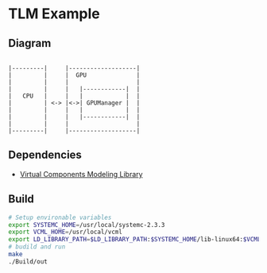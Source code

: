 # TLM Example

## Diagram

```text

|---------|     |-------------------|
|         |     |  GPU              |
|         |     |                   |
|         |     |   |------------|  |
|   CPU   |     |   |            |  |
|         | <-> |<->| GPUManager |  |
|         |     |   |            |  |
|         |     |   |------------|  |
|         |     |                   |
|---------|     |-------------------|

```

## Dependencies

+ [Virtual Components Modeling Library](https://github.com/machineware-gmbh/vcml)

## Build

```sh
# Setup environable variables
export SYSTEMC_HOME=/usr/local/systemc-2.3.3
export VCML_HOME=/usr/local/vcml
export LD_LIBRARY_PATH=$LD_LIBRARY_PATH:$SYSTEMC_HOME/lib-linux64:$VCML_HOME/lib
# budild and run
make
./Build/out
```

